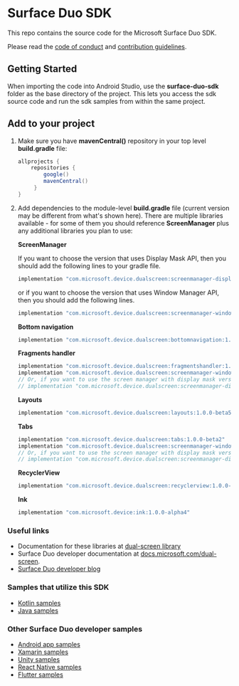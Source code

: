 # Surface Duo SDK

This repo contains the source code for the Microsoft Surface Duo SDK.

Please read the [code of conduct](CODE_OF_CONDUCT.md) and [contribution guidelines](CONTRIBUTING.md).

## Getting Started

When importing the code into Android Studio, use the **surface-duo-sdk** folder as the base directory of the project. This lets you access the sdk source code and run the sdk samples from within the same project.

## Add to your project

1. Make sure you have **mavenCentral()** repository in your top level **build.gradle** file:

    ```gradle
    allprojects {
        repositories {
            google()
            mavenCentral()
         }
    }
    ```

2. Add dependencies to the module-level **build.gradle** file (current version may be different from what's shown here). There are multiple libraries available - for some of them you should reference **ScreenManager** plus any additional libraries you plan to use:

    **ScreenManager**

    If you want to choose the version that uses Display Mask API, then you should add the following lines to your gradle file.

    ```gradle
    implementation "com.microsoft.device.dualscreen:screenmanager-displaymask:1.0.0-beta4"
    ```

    or if you want to choose the version that uses Window Manager API, then you should add the following lines.

    ```gradle
    implementation "com.microsoft.device.dualscreen:screenmanager-windowmanager:1.0.0-beta4"
    ```

    **Bottom navigation**

    ```gradle
    implementation "com.microsoft.device.dualscreen:bottomnavigation:1.0.0-beta3"
    ```

    **Fragments handler**

    ```gradle
    implementation "com.microsoft.device.dualscreen:fragmentshandler:1.0.0-beta3"
    implementation "com.microsoft.device.dualscreen:screenmanager-windowmanager:1.0.0-beta4"
    // Or, if you want to use the screen manager with display mask version
    // implementation "com.microsoft.device.dualscreen:screenmanager-displaymask:1.0.0-beta4"
    ```

    **Layouts**

    ```gradle
    implementation "com.microsoft.device.dualscreen:layouts:1.0.0-beta5"
    ```

    **Tabs**

    ```gradle
    implementation "com.microsoft.device.dualscreen:tabs:1.0.0-beta2"
    implementation "com.microsoft.device.dualscreen:screenmanager-windowmanager:1.0.0-beta4"
    // Or, if you want to use the screen manager with display mask version
    // implementation "com.microsoft.device.dualscreen:screenmanager-displaymask:1.0.0-beta4"
    ```

    **RecyclerView**

    ```gradle
    implementation "com.microsoft.device.dualscreen:recyclerview:1.0.0-beta4"
    ```

    **Ink**

    ```gradle
    implementation "com.microsoft.device:ink:1.0.0-alpha4"
    ```

### Useful links

- Documentation for these libraries at [dual-screen library](https://docs.microsoft.com/dual-screen/android/api-reference/dualscreen-library/)
- Surface Duo developer documentation at [docs.microsoft.com/dual-screen](https://docs.microsoft.com/dual-screen).
- [Surface Duo developer blog](https://devblogs.microsoft.com/surface-duo)

### Samples that utilize this SDK

- [Kotlin samples](https://github.com/microsoft/surface-duo-sdk-samples-kotlin)
- [Java samples](https://github.com/microsoft/surface-duo-sdk-samples)

### Other Surface Duo developer samples

- [Android app samples](https://github.com/microsoft/surface-duo-app-samples)
- [Xamarin samples](https://github.com/microsoft/surface-duo-sdk-xamarin-samples)
- [Unity samples](https://github.com/microsoft/surface-duo-sdk-unity-samples)
- [React Native samples](https://github.com/microsoft/react-native-dualscreen)
- [Flutter samples](https://github.com/microsoft/surface-duo-sdk-samples-flutter)

